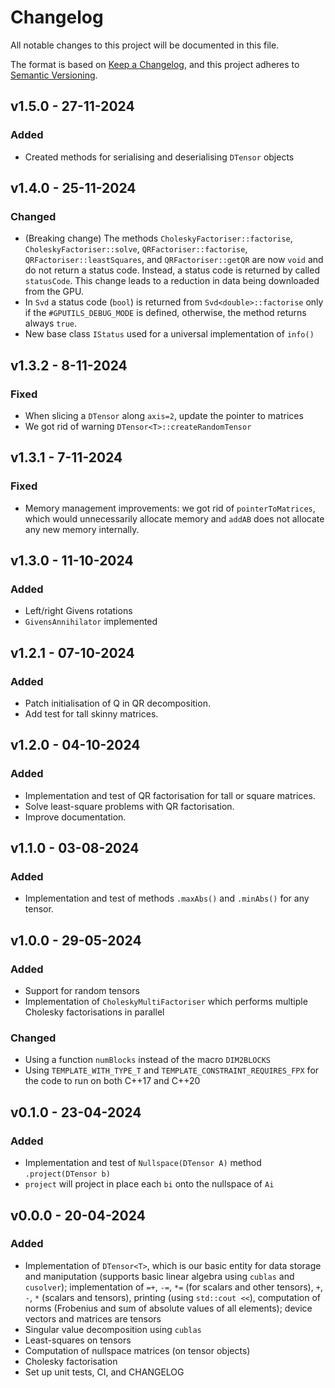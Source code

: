 # Changelog 

All notable changes to this project will be documented in this file.

The format is based on [Keep a Changelog](https://keepachangelog.com/en/1.1.0/),
and this project adheres to [Semantic Versioning](https://semver.org/spec/v2.0.0.html).

<!-- ---------------------
      v1.5.0
     --------------------- -->
## v1.5.0 - 27-11-2024

### Added

- Created methods for serialising and deserialising `DTensor` objects


<!-- ---------------------
      v1.4.0
     --------------------- -->
## v1.4.0 - 25-11-2024

### Changed

- (Breaking change) The methods `CholeskyFactoriser::factorise`, `CholeskyFactoriser::solve`, `QRFactoriser::factorise`,
  `QRFactoriser::leastSquares`, and `QRFactoriser::getQR` are now `void` and do not
  return a status code. Instead, a status code is returned by called `statusCode`.
  This change leads to a reduction in data being downloaded from the GPU.
- In `Svd` a status code (`bool`) is returned from `Svd<double>::factorise` only if the
  `#GPUTILS_DEBUG_MODE` is defined, otherwise, the method returns always `true`.
- New base class `IStatus` used for a universal implementation of `info()`


<!-- ---------------------
      v1.3.2
     --------------------- -->
## v1.3.2 - 8-11-2024

### Fixed

- When slicing a `DTensor` along `axis=2`, update the pointer to matrices
- We got rid of warning `DTensor<T>::createRandomTensor` 


<!-- ---------------------
      v1.3.1
     --------------------- -->
## v1.3.1 - 7-11-2024

### Fixed

- Memory management improvements: we got rid of `pointerToMatrices`, which would unnecessarily allocate memory and `addAB` does not allocate any new memory internally.

<!-- ---------------------
      v1.3.0
     --------------------- -->
## v1.3.0 - 11-10-2024 

### Added

- Left/right Givens rotations
- `GivensAnnihilator` implemented


<!-- ---------------------
      v1.2.1
     --------------------- -->
## v1.2.1 - 07-10-2024

### Added

- Patch initialisation of Q in QR decomposition.
- Add test for tall skinny matrices.

<!-- ---------------------
      v1.2.0
     --------------------- -->
## v1.2.0 - 04-10-2024

### Added

- Implementation and test of QR factorisation for tall or square matrices.
- Solve least-square problems with QR factorisation.
- Improve documentation.

<!-- ---------------------
      v1.1.0
     --------------------- -->
## v1.1.0 - 03-08-2024

### Added

- Implementation and test of methods `.maxAbs()` and `.minAbs()` for any tensor.

<!-- ---------------------
      v1.0.0
     --------------------- -->
## v1.0.0 - 29-05-2024

### Added

- Support for random tensors
- Implementation of `CholeskyMultiFactoriser` which performs multiple Cholesky factorisations in parallel

### Changed

- Using a function `numBlocks` instead of the macro `DIM2BLOCKS`
- Using `TEMPLATE_WITH_TYPE_T` and `TEMPLATE_CONSTRAINT_REQUIRES_FPX` for the code to run on both C++17 and C++20

<!-- ---------------------
      v0.1.0
     --------------------- -->
## v0.1.0 - 23-04-2024

### Added

- Implementation and test of `Nullspace(DTensor A)` method `.project(DTensor b)`
- `project` will project in place each `bi` onto the nullspace of `Ai`

<!-- ---------------------
      v0.0.0
     --------------------- -->
## v0.0.0 - 20-04-2024

### Added

- Implementation of `DTensor<T>`, which is our basic entity for data storage and maniputation (supports basic linear algebra using `cublas` and `cusolver`); implementation of `=+`, `-=`, `*=` (for scalars and other tensors), `+`, `-`, `*` (scalars and tensors), printing (using `std::cout <<`), computation of norms (Frobenius and sum of absolute values of all elements); device vectors and matrices are tensors  
- Singular value decomposition using `cublas`
- Least-squares on tensors
- Computation of nullspace matrices (on tensor objects)
- Cholesky factorisation 
- Set up unit tests, CI, and CHANGELOG
